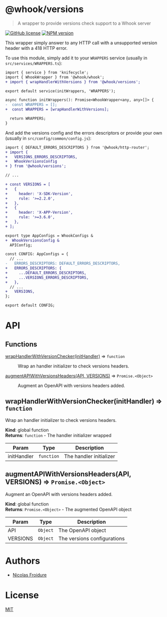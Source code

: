 [//]: # ( )
[//]: # (This file is automatically generated by a `metapak`)
[//]: # (module. Do not change it  except between the)
[//]: # (`content:start/end` flags, your changes would)
[//]: # (be overridden.)
[//]: # ( )
# @whook/versions
> A wrapper to provide versions check support to a Whook server

[![GitHub license](https://img.shields.io/badge/license-MIT-blue.svg)](https://github.com/nfroidure/whook/blob/master/packages/whook-versions/LICENSE)
[![NPM version](https://badge.fury.io/js/%40whook%2Fversions.svg)](https://npmjs.org/package/@whook/versions)


[//]: # (::contents:start)

This wrapper simply answer to any HTTP call with a unsupported
 version header with a 418 HTTP error.

To use this module, simply add it to your `WRAPPERS` service
 (usually in `src/services/WRAPPERS.ts`):
```diff
import { service } from 'knifecycle';
import { WhookWrapper } from '@whook/whook';
+ import { wrapHandlerWithVersions } from '@whook/versions';

export default service(initWrappers, 'WRAPPERS');

async function initWrappers(): Promise<WhookWrapper<any, any>[]> {
-  const WRAPPERS = [];
+  const WRAPPERS = [wrapHandlerWithVersions];

  return WRAPPERS;
}
```

And add the versions config and the errors descriptors or provide your
 own (usually in `src/config/common/config.js`):
```diff
import { DEFAULT_ERRORS_DESCRIPTORS } from '@whook/http-router';
+ import {
+   VERSIONS_ERRORS_DESCRIPTORS,
+   WhookVersionsConfig
+ } from '@whook/versions';

// ...

+ const VERSIONS = [
+   {
+     header: 'X-SDK-Version',
+     rule: '>=2.2.0',
+   },
+   {
+     header: 'X-APP-Version',
+     rule: '>=3.6.0',
+   },
+ ];

export type AppConfigs = WhookConfigs &
+  WhookVersionsConfig &
  APIConfig;

const CONFIG: AppConfigs = {
  // ...
-   ERRORS_DESCRIPTORS: DEFAULT_ERRORS_DESCRIPTORS,
+   ERRORS_DESCRIPTORS: {
+     ...DEFAULT_ERRORS_DESCRIPTORS,
+     ...VERSIONS_ERRORS_DESCRIPTORS,
+   },
  // ...
+   VERSIONS,
};

export default CONFIG;
```

[//]: # (::contents:end)

# API
## Functions

<dl>
<dt><a href="#wrapHandlerWithVersionChecker">wrapHandlerWithVersionChecker(initHandler)</a> ⇒ <code>function</code></dt>
<dd><p>Wrap an handler initializer to check versions headers.</p>
</dd>
<dt><a href="#augmentAPIWithVersionsHeaders">augmentAPIWithVersionsHeaders(API, VERSIONS)</a> ⇒ <code>Promise.&lt;Object&gt;</code></dt>
<dd><p>Augment an OpenAPI with versions headers added.</p>
</dd>
</dl>

<a name="wrapHandlerWithVersionChecker"></a>

## wrapHandlerWithVersionChecker(initHandler) ⇒ <code>function</code>
Wrap an handler initializer to check versions headers.

**Kind**: global function  
**Returns**: <code>function</code> - The handler initializer wrapped  

| Param | Type | Description |
| --- | --- | --- |
| initHandler | <code>function</code> | The handler initializer |

<a name="augmentAPIWithVersionsHeaders"></a>

## augmentAPIWithVersionsHeaders(API, VERSIONS) ⇒ <code>Promise.&lt;Object&gt;</code>
Augment an OpenAPI with versions headers added.

**Kind**: global function  
**Returns**: <code>Promise.&lt;Object&gt;</code> - The augmented  OpenAPI object  

| Param | Type | Description |
| --- | --- | --- |
| API | <code>Object</code> | The OpenAPI object |
| VERSIONS | <code>Object</code> | The versions configurations |


# Authors
- [Nicolas Froidure](http://insertafter.com/en/index.html)

# License
[MIT](https://github.com/nfroidure/whook/blob/master/packages/whook-versions/LICENSE)

